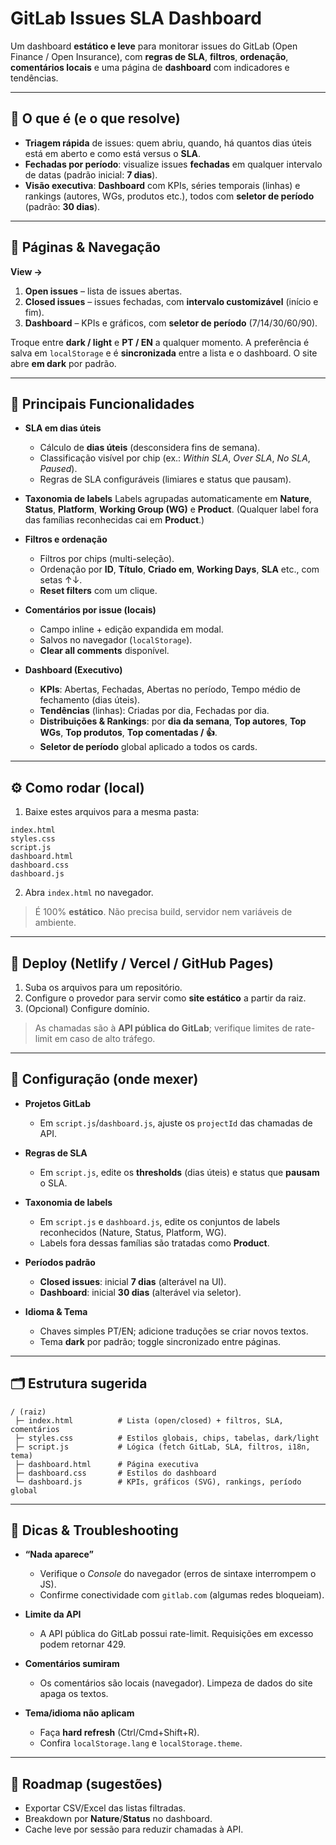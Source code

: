 # GitLab Issues SLA Dashboard

Um dashboard **estático e leve** para monitorar issues do GitLab (Open Finance / Open Insurance), com **regras de SLA**, **filtros**, **ordenação**, **comentários locais** e uma página de **dashboard** com indicadores e tendências.

---

## 🔎 O que é (e o que resolve)
- **Triagem rápida** de issues: quem abriu, quando, há quantos dias úteis está em aberto e como está versus o **SLA**.
- **Fechadas por período**: visualize issues **fechadas** em qualquer intervalo de datas (padrão inicial: **7 dias**).
- **Visão executiva**: **Dashboard** com KPIs, séries temporais (linhas) e rankings (autores, WGs, produtos etc.), todos com **seletor de período** (padrão: **30 dias**).

---

## 🧭 Páginas & Navegação
**View →**
1. **Open issues** – lista de issues abertas.
2. **Closed issues** – issues fechadas, com **intervalo customizável** (início e fim).
3. **Dashboard** – KPIs e gráficos, com **seletor de período** (7/14/30/60/90).

Troque entre **dark / light** e **PT / EN** a qualquer momento. A preferência é salva em `localStorage` e é **sincronizada** entre a lista e o dashboard. O site abre **em dark** por padrão.

---

## 🧩 Principais Funcionalidades

- **SLA em dias úteis**
  - Cálculo de **dias úteis** (desconsidera fins de semana).
  - Classificação visível por chip (ex.: _Within SLA_, _Over SLA_, _No SLA_, _Paused_).
  - Regras de SLA configuráveis (limiares e status que pausam).

- **Taxonomia de labels**
  Labels agrupadas automaticamente em **Nature**, **Status**, **Platform**, **Working Group (WG)** e **Product**.
  (Qualquer label fora das famílias reconhecidas cai em **Product**.)

- **Filtros e ordenação**
  - Filtros por chips (multi-seleção).
  - Ordenação por **ID**, **Título**, **Criado em**, **Working Days**, **SLA** etc., com setas ↑↓.
  - **Reset filters** com um clique.

- **Comentários por issue (locais)**
  - Campo inline + edição expandida em modal.
  - Salvos no navegador (`localStorage`).
  - **Clear all comments** disponível.

- **Dashboard (Executivo)**
  - **KPIs**: Abertas, Fechadas, Abertas no período, Tempo médio de fechamento (dias úteis).
  - **Tendências** (linhas): Criadas por dia, Fechadas por dia.
  - **Distribuições & Rankings**: por **dia da semana**, **Top autores**, **Top WGs**, **Top produtos**, **Top comentadas / 👍**.
  - **Seletor de período** global aplicado a todos os cards.

---

## ⚙️ Como rodar (local)

1) Baixe estes arquivos para a mesma pasta:
```
index.html
styles.css
script.js
dashboard.html
dashboard.css
dashboard.js
```
2) Abra `index.html` no navegador.

> É 100% **estático**. Não precisa build, servidor nem variáveis de ambiente.

---

## 🚀 Deploy (Netlify / Vercel / GitHub Pages)

1) Suba os arquivos para um repositório.
2) Configure o provedor para servir como **site estático** a partir da raiz.
3) (Opcional) Configure domínio.
> As chamadas são à **API pública do GitLab**; verifique limites de rate-limit em caso de alto tráfego.

---

## 🔧 Configuração (onde mexer)

- **Projetos GitLab**
  - Em `script.js`/`dashboard.js`, ajuste os `projectId` das chamadas de API.

- **Regras de SLA**
  - Em `script.js`, edite os **thresholds** (dias úteis) e status que **pausam** o SLA.

- **Taxonomia de labels**
  - Em `script.js` e `dashboard.js`, edite os conjuntos de labels reconhecidos (Nature, Status, Platform, WG).
  - Labels fora dessas famílias são tratadas como **Product**.

- **Períodos padrão**
  - **Closed issues**: inicial **7 dias** (alterável na UI).
  - **Dashboard**: inicial **30 dias** (alterável via seletor).

- **Idioma & Tema**
  - Chaves simples PT/EN; adicione traduções se criar novos textos.
  - Tema **dark** por padrão; toggle sincronizado entre páginas.

---

## 🗂️ Estrutura sugerida
```
/ (raiz)
 ├─ index.html          # Lista (open/closed) + filtros, SLA, comentários
 ├─ styles.css          # Estilos globais, chips, tabelas, dark/light
 ├─ script.js           # Lógica (fetch GitLab, SLA, filtros, i18n, tema)
 ├─ dashboard.html      # Página executiva
 ├─ dashboard.css       # Estilos do dashboard
 └─ dashboard.js        # KPIs, gráficos (SVG), rankings, período global
```

---

## 🧪 Dicas & Troubleshooting

- **“Nada aparece”**
  - Verifique o _Console_ do navegador (erros de sintaxe interrompem o JS).
  - Confirme conectividade com `gitlab.com` (algumas redes bloqueiam).

- **Limite da API**
  - A API pública do GitLab possui rate-limit. Requisições em excesso podem retornar 429.

- **Comentários sumiram**
  - Os comentários são locais (navegador). Limpeza de dados do site apaga os textos.

- **Tema/idioma não aplicam**
  - Faça **hard refresh** (Ctrl/Cmd+Shift+R).
  - Confira `localStorage.lang` e `localStorage.theme`.

---

## 📌 Roadmap (sugestões)
- Exportar CSV/Excel das listas filtradas.
- Breakdown por **Nature**/**Status** no dashboard.
- Cache leve por sessão para reduzir chamadas à API.
